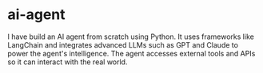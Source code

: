 # ai-agent
I have build an AI agent from scratch using Python. It uses frameworks like LangChain and integrates advanced LLMs such as GPT and Claude to power the agent's intelligence. The agent accesses external tools and APIs so it can interact with the real world.
